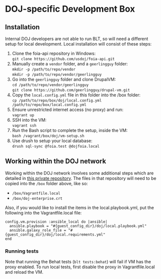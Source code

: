 # DOJ-specific Development Box

## Installation

Internal DOJ developers are not able to run BLT, so will need a different setup
for local development. Local installation will consist of these steps:

1. Clone the foia-api repository in Windows:  
   `git clone https://github.com/usdoj/foia-api.git`
2. Manually create a `vendor` folder, and a `geerlingguy` folder:  
   `mkdir -p /path/to/repo/vendor`  
   `mkdir -p /path/to/repo/vendor/geerlingguy`
3. Go into the `geerlingguy` folder and clone DrupalVM:  
   `cd /path/to/repo/vendor/geerlingguy`  
   `git clone https://github.com/geerlingguy/drupal-vm.git`
4. Copy the `local.config.yml` file in this folder into the /box folder:<br/>
   `cp /path/to/repo/box/doj/local.config.yml /path/to/repo/box/local.config.yml`
5. Ensure unrestricted internet access (no proxy) and run:  
   `vagrant up`
6. SSH into the VM:<br/>
   `vagrant ssh`
7. Run the Bash script to complete the setup, inside the VM:  
   `bash /vagrant/box/doj/vm-setup.sh`
8. Use drush to setup your local database:<br/>
   `drush sql-sync @foia.test @dojfoia.local`

## Working within the DOJ network

Working within the DOJ network involves some additional steps which are detailed
in [this private repository](https://github.com/usdoj/vagrant-doj). The files
in that repository will need to be copied into the `/box` folder above, like so:

* `/box/Vagrantfile.local`
* `/box/doj-enterprise.crt`

Also, if you would like to install the items in the local.playbook.yml, put the
following into the Vagrantfile.local file:

```
config.vm.provision :ansible_local do |ansible|
  ansible.playbook = "#{guest_config_dir}/doj/local.playbook.yml"
  ansible.galaxy_role_file = "#{guest_config_dir}/doj/local.requirements.yml"
end
```

### Running tests

Note that running the Behat tests (`blt tests:behat`) will fail if VM has the proxy enabled. To run local tests, first disable the proxy in Vagrantfile.local and reload the VM.
